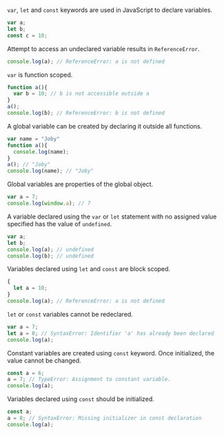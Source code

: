 `var`, `let` and `const` keywords are used in JavaScript to declare variables.

```javascript
var a;
let b;
const c = 10;
```

Attempt to access an undeclared variable results in `ReferenceError`.

```javascript
console.log(a); // ReferenceError: a is not defined
```

`var` is function scoped.

```javascript
function a(){
  var b = 10; // b is not accessible outside a
}
a();
console.log(b); // ReferenceError: b is not defined
```

A global variable can be created by declaring it outside all functions.

```javascript
var name = "Joby"
function a(){
  console.log(name);
}
a(); // "Joby"
console.log(name); // "Joby"
```

Global variables are properties of the global object.

```javascript
var a = 7;
console.log(window.a); // 7
```

A variable declared using the `var` or `let` statement with no assigned value specified has the value of `undefined`.

```javascript
var a;
let b;
console.log(a); // undefined
console.log(b); // undefined
```

Variables declared using `let` and `const` are block scoped.

```javascript
{
  let a = 10;
}
console.log(a); // ReferenceError: a is not defined
```

`let` or `const` variables cannot be redeclared.

```javascript
var a = 7;
let a = 8; // SyntaxError: Identifier 'a' has already been declared
console.log(a);
```

Constant variables are created using `const` keyword. Once initialized, the value cannot be changed.

```javascript
const a = 6;
a = 7; // TypeError: Assignment to constant variable.
console.log(a);
```

Variables declared using `const` should be initialized.

```javascript
const a;
a = 8; // SyntaxError: Missing initializer in const declaration
console.log(a);
```
